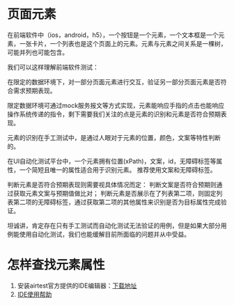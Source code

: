 # 页面元素
在前端软件中（ios，android，h5），一个按钮是一个元素，一个文本框是一个元素，一张卡片，一个列表也是这个页面上的元素。元素与元素之间关系是一棵树，可能并列也可能包含。

我们可以这样理解前端软件测试：

在限定的数据环境下，对一部分页面元素进行交互，验证另一部分页面元素是否符合需求预期表现。

限定数据环境可通过mock服务报文等方式实现，元素能响应手指的点击也能响应操作系统传递的指令，剩下需要我们关注的点是元素的识别和元素是否符合预期表现。

元素的识别在手工测试中，是通过人眼对于元素的位置，颜色，文案等特性判断的。

在UI自动化测试平台中，一个元素拥有位置(xPath)，文案，id，无障碍标签等属性，一个简短且唯一的属性适合用于识别元素。 推荐使用文案和无障碍标签。

判断元素是否符合预期表现则需要视具体情况而定： 判断文案是否符合预期则通过获取元素文案与预期值做比对； 判断元素是否展示在了列表第二项，则固定列表第二项的无障碍标签，通过获取第二项的其他属性来识别是否为目标属性完成验证。

坦诚讲，肯定存在只有手工测试而自动化测试无法验证的用例，但是如果大部分用例能使用自动化测试，我们也能缓解目前所面临的问题并从中受益。

# 怎样查找元素属性
1.  安装airtest官方提供的IDE编辑器：[下载地址](https://airtest.netease.com/) 
2.  [IDE使用帮助](https://airtest.doc.io.netease.com/IDEdocs/3.1getting_started/AirtestIDE_install/)